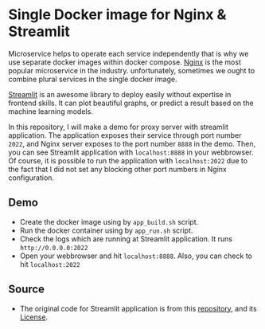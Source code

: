 # Single Docker image for Nginx & Streamlit
Microservice helps to operate each service independently that is why we use separate docker images within docker compose. [Nginx](https://www.nginx.com/) is the most popular microservice in the industry. unfortunately, sometimes we ought to combine plural services in the single docker image.

[Streamlit](https://streamlit.io/) is an awesome library to deploy easily without expertise in frontend skills. It can plot beautiful graphs, or predict a result based on the machine learning models.

In this repository, I will make a demo for proxy server with streamlit application. The application exposes their service through port number `2022`, and Nginx server exposes to the port number `8888` in the demo. Then, you can see Streamlit application with `localhost:8888` in your webbrowser. Of course, it is possible to run the application with `localhost:2022` due to the fact that I did not set any blocking other port numbers in Nginx configuration.

## Demo
- Create the docker image using by `app_build.sh` script.
- Run the docker container using by `app_run.sh` script.
- Check the logs which are running at Streamlit application. It runs `http://0.0.0.0:2022`
- Open your webbrowser and hit `localhost:8888`. Also, you can check to hit `localhost:2022`

## Source
- The original code for Streamlit application is from this [repository](https://github.com/streamlit/release-demos), and its [License](https://github.com/streamlit/release-demos/blob/master/LICENSE).

